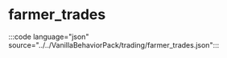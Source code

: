 # farmer_trades

:::code language="json" source="../../VanillaBehaviorPack/trading/farmer_trades.json":::